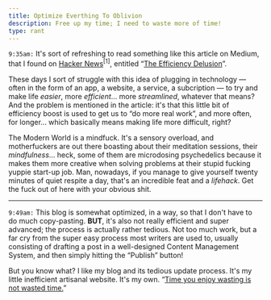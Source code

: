 ```yaml
---
title: Optimize Everthing To Oblivion
description: Free up my time; I need to waste more of time!
type: rant
---
```


`9:35am:` It's sort of refreshing to read something like this article on Medium, that I found on [Hacker News](https://news.ycombinator.com)<sup title="This is my go-to when I feel sick of mindlessly browsing Reddit but I still need to waste some time reading about anything at all. It's a bit more stimulating to the mind also, and gets me riled up enough to write something in here! So that's cool, that's what I want, that's what feels right.">[1]</sup>, entitled “[The Efficiency Delusion](https://onezero.medium.com/the-efficiency-delusion-f6a97241e1e1)”.

These days I sort of struggle with this idea of plugging in technology — often in the form of an app, a website, a service, a subcription — to try and make life _easier_, more _efficient_... more _streamlined_, whatever that means? And the problem is mentioned in the article: it's that this little bit of efficiency boost is used to get us to “do more real work”, and more often, for longer... which basically means making life more difficult, right?

The Modern World is a mindfuck. It's a sensory overload, and motherfuckers are out there boasting about their meditation sessions, their _mindfulness_... heck, some of them are microdosing psychedelics because it makes them more creative when solving problems at their stupid fucking yuppie start-up job. Man, nowadays, if you manage to give yourself twenty minutes of quiet respite a day, that's an incredible feat and a _lifehack_. Get the fuck out of here with your obvious shit.

***

`9:49am:` This blog is somewhat optimized, in a way, so that I don't have to do much copy-pasting. **BUT**, it's also not really efficient and super advanced; the process is actually rather tedious. Not too much work, but a far cry from the super easy process most writers are used to, usually consisting of drafting a post in a well-designed Content Management System, and then simply hitting the “Publish” button!

But you know what? I like my blog and its tedious update process. It's my little inefficient artisanal website. It's my own. “[Time you enjoy wasting is not wasted time.](https://quoteinvestigator.com/2010/06/11/time-you-enjoy/)”
